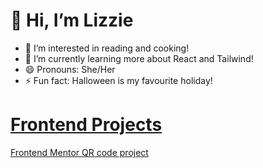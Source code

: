 # 👋 Hi, I’m Lizzie #
- 👀 I’m interested in reading and cooking!
- 🌱 I’m currently learning more about React and Tailwind!
- 😄 Pronouns: She/Her
- ⚡ Fun fact: Halloween is my favourite holiday!

# <ins>Frontend Projects</ins>

[Frontend Mentor QR code project](https://github.com/esimscd/QRcode.git)


